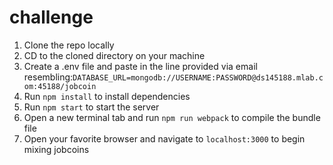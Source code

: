 # challenge

1. Clone the repo locally
2. CD to the cloned directory on your machine
3. Create a .env file and paste in the line provided via email resembling:```DATABASE_URL=mongodb://USERNAME:PASSWORD@ds145188.mlab.com:45188/jobcoin```
4. Run ```npm install``` to install dependencies
5. Run ```npm start``` to start the server
6. Open a new terminal tab and run ```npm run webpack``` to compile the bundle file
7. Open your favorite browser and navigate to ```localhost:3000``` to begin mixing jobcoins
